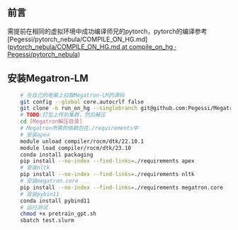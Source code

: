 ## 前言

需提前在相同的虚拟环境中成功编译师兄的pytorch，pytorch的编译参考[Pegessi/pytorch_nebula/COMPILE_ON_HG.md]([pytorch_nebula/COMPILE_ON_HG.md at compile_on_hg · Pegessi/pytorch_nebula](https://github.com/Pegessi/pytorch_nebula/blob/compile_on_hg/COMPILE_ON_HG.md))

## 安装Megatron-LM

```bash
	# 在自己的电脑上拉取Megatron-LM的源码
	git config --global core.autocrlf false
	git clone -b run_on_hg --singlebranch git@github.com:Pegessi/Megatron-LM.git
	# TODO:打包上传到集群，然后解压
	cd [Megatron解压目录]
	# Megatron所需的依赖包在./requirements中
	# 安装apex
	module unload compiler/rocm/dtk/22.10.1
	module load compiler/rocm/dtk/23.10
	conda install packaging
	pip install --no-index --find-links=./requirements apex
	# 安装nltk
	pip install --no-index --find-links=./requirements nltk
	# 安装megatron.core
	pip install --no-index --find-links=./requirements megatron.core
	# 安装pybin11
	conda install pybind11
	# 运行测试
	chmod +x pretrain_gpt.sh
	sbatch test.slurm
```